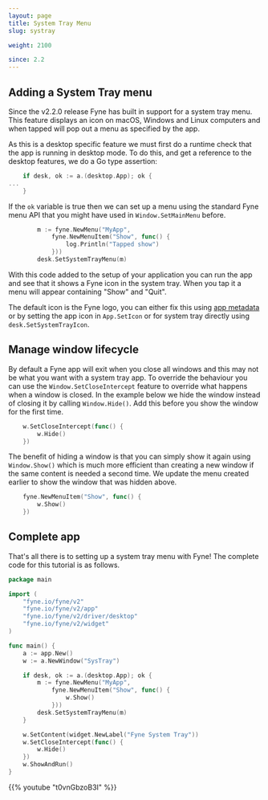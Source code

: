 ```yaml
---
layout: page
title: System Tray Menu
slug: systray

weight: 2100

since: 2.2
---
```


## Adding a System Tray menu

Since the v2.2.0 release Fyne has built in support for a system tray menu.
This feature displays an icon on macOS, Windows and Linux computers and when tapped
will pop out a menu as specified by the app.

As this is a desktop specific feature we must first do a runtime check that
the app is running in desktop mode. To do this, and get a reference to the
desktop features, we do a Go type assertion:

```go
	if desk, ok := a.(desktop.App); ok {
...
	}
```

If the `ok` variable is true then we can set up a menu using the standard
Fyne menu API that you might have used in `Window.SetMainMenu` before.

```go
		m := fyne.NewMenu("MyApp",
			fyne.NewMenuItem("Show", func() {
				log.Println("Tapped show")
			}))
		desk.SetSystemTrayMenu(m)
```

With this code added to the setup of your application you can run the app and
see that it shows a Fyne icon in the system tray. When you tap it a menu
will appear containing "Show" and "Quit".

The default icon is the Fyne logo, you can either fix this using [app metadata](/started/metadata)
or by setting the app icon in `App.SetIcon` or for system tray directly
using `desk.SetSystemTrayIcon`.

## Manage window lifecycle

By default a Fyne app will exit when you close all windows and this may not be
what you want with a system tray app. To override the behaviour you can use
the `Window.SetCloseIntercept` feature to override what happens when a window is
closed. In the example below we hide the window instead of closing it by calling
`Window.Hide()`. Add this before you show the window for the first time.

```go
	w.SetCloseIntercept(func() {
		w.Hide()
	})
```

The benefit of hiding a window is that you can simply show it again using
`Window.Show()` which is much more efficient than creating a new window if the
same content is needed a second time.
We update the menu created earlier to show the window that was hidden above.

```go
	fyne.NewMenuItem("Show", func() {
		w.Show()
	})
```

## Complete app

That's all there is to setting up a system tray menu with Fyne!
The complete code for this tutorial is as follows.

```go
package main

import (
	"fyne.io/fyne/v2"
	"fyne.io/fyne/v2/app"
	"fyne.io/fyne/v2/driver/desktop"
	"fyne.io/fyne/v2/widget"
)

func main() {
	a := app.New()
	w := a.NewWindow("SysTray")

	if desk, ok := a.(desktop.App); ok {
		m := fyne.NewMenu("MyApp",
			fyne.NewMenuItem("Show", func() {
				w.Show()
			}))
		desk.SetSystemTrayMenu(m)
	}

	w.SetContent(widget.NewLabel("Fyne System Tray"))
	w.SetCloseIntercept(func() {
		w.Hide()
	})
	w.ShowAndRun()
}
```

{{% youtube "t0vnGbzoB3I" %}}

